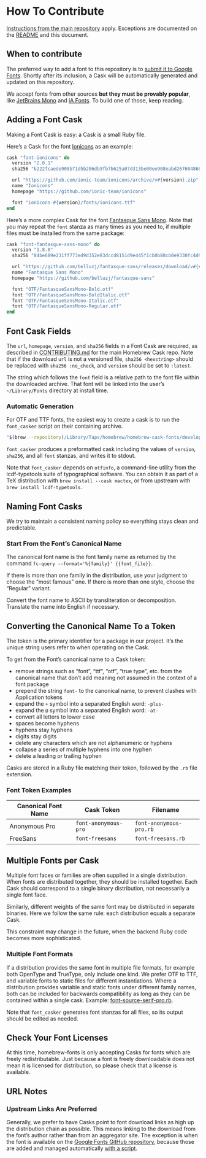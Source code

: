 # How To Contribute

[Instructions from the main repository](https://github.com/Homebrew/homebrew-cask/blob/master/CONTRIBUTING.md) apply. Exceptions are documented on the [README](README.md) and this document.

## When to contribute

The preferred way to add a font to this repository is to [submit it to Google Fonts](https://github.com/google/fonts/blob/master/CONTRIBUTING.md). Shortly after its inclusion, a Cask will be automatically generated and updated on this repository.

We accept fonts from other sources **but they must be provably popular**, like [JetBrains Mono](https://github.com/JetBrains/JetBrainsMono) and [iA Fonts](https://github.com/iaolo/iA-Fonts). To build one of those, keep reading.

## Adding a Font Cask

Making a Font Cask is easy: a Cask is a small Ruby file.

Here’s a Cask for the font [Ionicons](https://github.com/ionic-team/ionicons) as an example:
```ruby
cask "font-ionicons" do
  version "2.0.1"
  sha256 "b222fcaede908b71d5b206db9fb7b625a07d313be00ee908eabd267604868661"

  url "https://github.com/ionic-team/ionicons/archive/v#{version}.zip"
  name "Ionicons"
  homepage "https://github.com/ionic-team/ionicons"

  font "ionicons-#{version}/fonts/ionicons.ttf"
end
```

Here’s a more complex Cask for the font [Fantasque Sans Mono](https://github.com/belluzj/fantasque-sans). Note that you may repeat the `font` stanza as many times as you need to, if multiple files must be installed from the same package:

```ruby
cask "font-fantasque-sans-mono" do
  version "1.8.0"
  sha256 "84be689e231ff773ed9d352e83dccd8151d9e445f1cb0b88cb0e9330fc4d9cfc"

  url "https://github.com/belluzj/fantasque-sans/releases/download/v#{version}/FantasqueSansMono-Normal.zip"
  name "Fantasque Sans Mono"
  homepage "https://github.com/belluzj/fantasque-sans"

  font "OTF/FantasqueSansMono-Bold.otf"
  font "OTF/FantasqueSansMono-BoldItalic.otf"
  font "OTF/FantasqueSansMono-Italic.otf"
  font "OTF/FantasqueSansMono-Regular.otf"
end
```

## Font Cask Fields

The `url`, `homepage`, `version`, and `sha256` fields in a Font Cask are required, as described in [CONTRIBUTING.md](https://github.com/Homebrew/homebrew-cask/blob/master/CONTRIBUTING.md) for the main Homebrew Cask repo. Note that if the download `url` is not a versioned file, `sha256 <hexstring>` should be replaced with `sha256 :no_check`, and `version` should be set to `:latest`.

The string which follows the `font` field is a relative path to the font file within the downloaded archive. That font will be linked into the user’s `~/Library/Fonts` directory at install time.

### Automatic Generation

For OTF and TTF fonts, the easiest way to create a cask is to run the `font_casker` script on their containing archive.

```bash
"$(brew --repository)/Library/Taps/homebrew/homebrew-cask-fonts/developer/bin/font_casker" font_archive.zip
```

`font_casker` produces a preformatted cask including the values of `version`, `sha256`, and all `font` stanzas, and writes it to stdout.

Note that `font_casker` depends on `otfinfo`, a command-line utility from the lcdf-typetools suite of typographical software. You can obtain it as part of a TeX distribution with `brew install --cask mactex`, or from upstream with `brew install lcdf-typetools`.

## Naming Font Casks

We try to maintain a consistent naming policy so everything stays clean and predictable.

### Start From the Font’s Canonical Name

The canonical font name is the font family name as returned by the command `fc-query --format='%{family}' {{font_file}}`.

If there is more than one family in the distribution, use your judgment to choose the “most famous” one. If there is more than one style, choose the “Regular” variant.

Convert the font name to ASCII by transliteration or decomposition. Translate the name into English if necessary.

## Converting the Canonical Name To a Token

The token is the primary identifier for a package in our project. It’s the unique string users refer to when operating on the Cask.

To get from the Font’s canonical name to a Cask token:

  * remove strings such as “font”, “ttf”, “otf”, “true type”, etc. from the
    canonical name that don’t add meaning not assumed in the context of a font
    package
  * prepend the string `font-` to the canonical name, to prevent clashes
    with Application tokens
  * expand the `+` symbol into a separated English word: `-plus-`
  * expand the `@` symbol into a separated English word: `-at-`
  * convert all letters to lower case
  * spaces become hyphens
  * hyphens stay hyphens
  * digits stay digits
  * delete any characters which are not alphanumeric or hyphens
  * collapse a series of multiple hyphens into one hyphen
  * delete a leading or trailing hyphen

Casks are stored in a Ruby file matching their token, followed by the `.rb` file extension.

### Font Token Examples

Canonical Font Name | Cask Token            | Filename
--------------------|---------------------- |------------------------
Anonymous Pro       | `font-anonymous-pro`  | `font-anonymous-pro.rb`
FreeSans            | `font-freesans`       | `font-freesans.rb`

## Multiple Fonts per Cask

Multiple font faces or families are often supplied in a single distribution. When fonts are distributed together, they should be installed together. Each Cask should correspond to a single binary distribution, not necessarily a single font face.

Similarly, different weights of the same font may be distributed in separate binaries. Here we follow the same rule: each distribution equals a separate Cask.

This constraint may change in the future, when the backend Ruby code becomes more sophisticated.

### Multiple Font Formats

If a distribution provides the same font in multiple file formats, for example both OpenType and TrueType, only include one kind. We prefer OTF to TTF, and variable fonts to static files for different instantiations. Where a distribution provides variable and static fonts under different family names, both can be included for backwards compatibility as long as they can be contained within a single cask. Example: [font-source-serif-pro.rb](https://github.com/Homebrew/homebrew-cask-fonts/blob/ab3e5d7d313b64c0a2c4041196a8eaa8e1539c9c/Casks/font-source-serif-pro.rb#L10#L23).

Note that `font_casker` generates font stanzas for all files, so its output should be edited as needed.

## Check Your Font Licenses

At this time, homebrew-fonts is only accepting Casks for fonts which are freely redistributable. Just because a font is freely downloadable does not mean it is licensed for distribution, so please check that a license is available.

## URL Notes

### Upstream Links Are Preferred

Generally, we prefer to have Casks point to font download links as high up the distribution chain as possible. This means linking to the download from the font’s author rather than from an aggregator site. The exception is when the font is available on the [Google Fonts GitHub repository](https://github.com/google/fonts), because those are added and managed automatically [with a script](https://github.com/Homebrew/homebrew-cask-fonts/blob/master/developer/bin/import_google_fonts).
